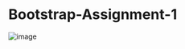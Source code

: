 # Bootstrap-Assignment-1
![image](https://user-images.githubusercontent.com/106248168/171554320-aed7d168-316e-445b-b9b2-91ed757ee5d8.png)
